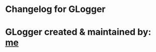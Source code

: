 # Changelog for GLogger



<!--  NEW CHANGES   /-->

# **GLogger created & maintained by:** [me](http://here.com)